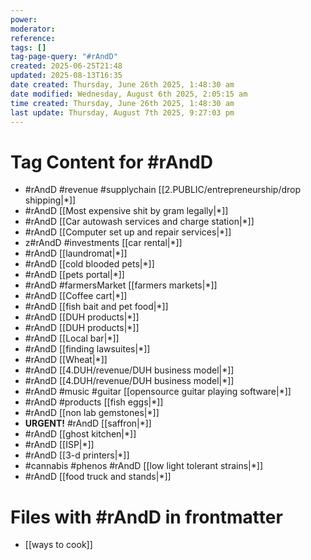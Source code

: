 ```yaml
---
power: 
moderator: 
reference: 
tags: []
tag-page-query: "#rAndD"
created: 2025-06-25T21:48
updated: 2025-08-13T16:35
date created: Thursday, June 26th 2025, 1:48:30 am
date modified: Wednesday, August 6th 2025, 2:05:15 am
time created: Thursday, June 26th 2025, 1:48:30 am
last update: Thursday, August 7th 2025, 9:27:03 pm
---
```

# Tag Content for #rAndD
- #rAndD #revenue #supplychain [[2.PUBLIC/entrepreneurship/drop shipping|*]]
- #rAndD [[Most expensive shit by gram legally|*]]
- #rAndD [[Car autowash services and charge station|*]]
- #rAndD [[Computer set up and repair services|*]]
- z#rAndD #investments [[car rental|*]]
- #rAndD [[laundromat|*]]
- #rAndD [[cold blooded pets|*]]
- #rAndD [[pets portal|*]]
- #rAndD #farmersMarket [[farmers markets|*]]
- #rAndD [[Coffee cart|*]]
- #rAndD [[fish bait and pet food|*]]
- #rAndD [[DUH products|*]]
- #rAndD [[DUH products|*]]
- #rAndD [[Local bar|*]]
- #rAndD [[finding lawsuites|*]]
- #rAndD [[Wheat|*]]
- #rAndD [[4.DUH/revenue/DUH business model|*]]
- #rAndD [[4.DUH/revenue/DUH business model|*]]
- #rAndD #music #guitar [[opensource guitar playing software|*]]
- #rAndD #products [[fish eggs|*]]
- #rAndD [[non lab gemstones|*]]
- **URGENT!** #rAndD [[saffron|*]]
- #rAndD [[ghost kitchen|*]]
- #rAndD [[ISP|*]]
- #rAndD [[3-d printers|*]]
- #cannabis #phenos #rAndD [[low light tolerant strains|*]]
- #rAndD [[food truck and stands|*]]
# Files with #rAndD in frontmatter
- [[ways to cook]]